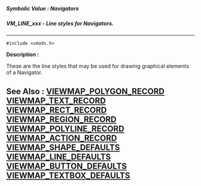 ##### Symbolic Value : Navigators
##### VM_LINE_xxx - Line styles for Navigators.
---
```
#include <vmods.h>
```
**Description :**

These are the line styles that may be used for drawing graphical elements of a 
Navigator.

**See Also :**
[VIEWMAP_POLYGON_RECORD](/domino-c-api-docs/reference/Data/VIEWMAP_POLYGON_RECORD)
[VIEWMAP_TEXT_RECORD](/domino-c-api-docs/reference/Data/VIEWMAP_TEXT_RECORD)
[VIEWMAP_RECT_RECORD](/domino-c-api-docs/reference/Data/VIEWMAP_RECT_RECORD)
[VIEWMAP_REGION_RECORD](/domino-c-api-docs/reference/Data/VIEWMAP_REGION_RECORD)
[VIEWMAP_POLYLINE_RECORD](/domino-c-api-docs/reference/Data/VIEWMAP_POLYLINE_RECORD)
[VIEWMAP_ACTION_RECORD](/domino-c-api-docs/reference/Data/VIEWMAP_ACTION_RECORD)
[VIEWMAP_SHAPE_DEFAULTS](/domino-c-api-docs/reference/Data/VIEWMAP_SHAPE_DEFAULTS)
[VIEWMAP_LINE_DEFAULTS](/domino-c-api-docs/reference/Data/VIEWMAP_LINE_DEFAULTS)
[VIEWMAP_BUTTON_DEFAULTS](/domino-c-api-docs/reference/Data/VIEWMAP_BUTTON_DEFAULTS)
[VIEWMAP_TEXTBOX_DEFAULTS](/domino-c-api-docs/reference/Data/VIEWMAP_TEXTBOX_DEFAULTS)
---
